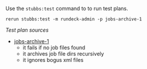 
Use the `stubbs:test` command to to run test plans.

    rerun stubbs:test -m rundeck-admin -p jobs-archive-1

*Test plan sources*

* [jobs-archive-1](tests/jobs-archive-1.html)
  * it fails if no job files found
  * it archives job file dirs recursively
  * it ignores bogus xml files

